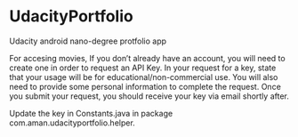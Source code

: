 # UdacityPortfolio
Udacity android nano-degree protfolio app

For accesing movies,
If you don’t already have an account, you will need to create one in order to request an API Key.
In your request for a key, state that your usage will be for educational/non-commercial use. You will also need to provide some personal information to complete the request.
Once you submit your request, you should receive your key via email shortly after.

Update the key in Constants.java in package com.aman.udacityportfolio.helper.
